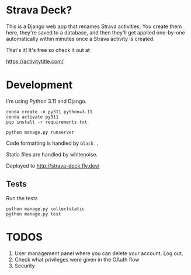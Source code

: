 # Strava Deck? 

This is a Django web app that renames Strava activities.
You create them here, they're saved to a database, and then they'll get applied one-by-one automatically within minutes once a Strava activity is created.

That's it! It's free so check it out at 

https://activitytitle.com/

# Development

I'm using Python 3.11 and Django.

```
conda create -n py311 python=3.11
conda activate py311
pip install -r requirements.txt 

python manage.py runserver 
```

Code formatting is handled by `black .` 

Static files are handled by whitenoise. 


Deployed to http://strava-deck.fly.dev/

## Tests

Run the tests 

```
python manage.py collectstatic
python manage.py test
```


# TODOS

1. User management panel where you can delete your account. Log out.
2. Check what privileges were given in the OAuth flow
3. Security 